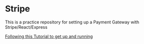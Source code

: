 # Stripe
This is a practice repository for setting up a Payment Gateway with Stripe/React/Express


[Following this Tutorial to get up and running](https://www.robinwieruch.de/react-express-stripe-payment/)